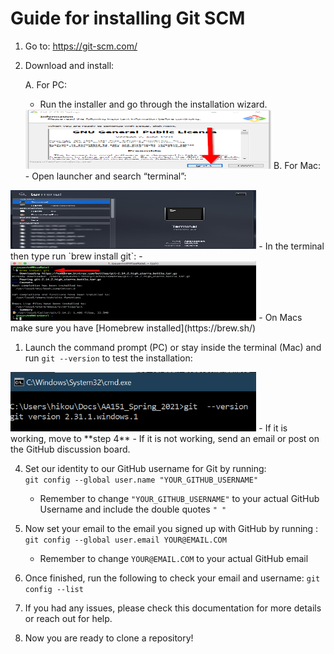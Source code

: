 # Guide for installing Git SCM

1.  Go to: <https://git-scm.com/>

1.  Download and install:

    A.  For PC:
    -  Run the installer and go through the installation wizard.
    <img src="media\gitInstall.png" style="width:4.09743in;height:0.98616in" />
    B.  For Mac:
    - Open launcher and search “terminal”:
<img src="media\gitcsm_mac_terminal.jpg" style="width:4.09743in;height:0.98616in" />
    - In the terminal then type run `brew install git`:
    - <img src="media\terminalup.png" style="width:4.09743in;height:0.98616in" />
    - On Macs make sure you have [Homebrew installed](https://brew.sh/)

1.  Launch the command prompt (PC) or stay inside the terminal (Mac) and run `git --version` to test the installation:
 <img src="media\image5.png" style="width:4.09743in;height:0.98616in" />
     - If it is working, move to **step 4**
     - If it is not working, send an email or post on the GitHub discussion board.

<!-- -->

4.  Set our identity to our GitHub username for Git by running:  
    `git config --global user.name "YOUR_GITHUB_USERNAME"`
    - Remember to change `"YOUR_GITHUB_USERNAME"` to your actual GitHub Username and include the double quotes `" "`

5.  Now set your email to the email you signed up with GitHub by running :
`git config --global user.email YOUR@EMAIL.COM`
    - Remember to change `YOUR@EMAIL.COM` to your actual GitHub email

<!-- -->

6.  Once finished, run the following to check your email and username:
`git config --list`

7.  If you had any issues, please check this documentation for more
    details or reach out for help.

8.  Now you are ready to clone a repository!
